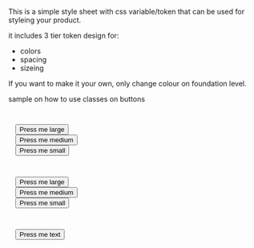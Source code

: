 This is a simple style sheet with css variable/token that can be used for styleing your product.

it includes 3 tier token design for:
- colors
- spacing
- sizeing

If you want to make it your own, only change colour on foundation level. 

sample on how to use classes on buttons

<code>
<div class="gap-presentation">
  <button class="button-primary-lg d2l-text-label-md color-surface-action">Press me large</button>
  <button class="button-primary-md d2l-text-label-sm color-surface-action">Press me medium</button>
  <button class="button-primary-sm d2l-text-label-sm color-surface-action">Press me small</button>
</div>

<div class="gap-presentation">
  <button class="button-secondary-lg d2l-text-label-md color-surface-primary">Press me large</button>
  <button class="button-secondary-md d2l-text-label-sm color-surface-primary">Press me medium</button>
  <button class="button-secondary-sm d2l-text-label-sm color-surface-primary">Press me small</button>
</div>

<div class="gap-presentation">
  <button class="button-text d2l-text-label-sm-bold color-surface-primary">Press me text</button>
</div>
</code>
